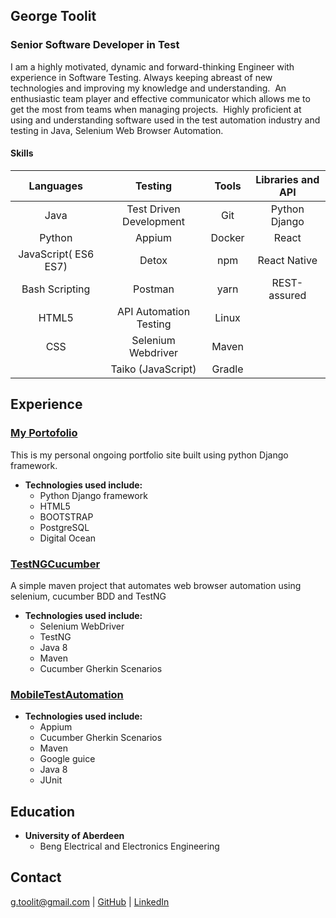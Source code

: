 ## George Toolit
### Senior Software Developer in Test


I am a highly motivated, dynamic and forward-thinking Engineer with experience in Software Testing. Always keeping abreast of new technologies and improving my knowledge and understanding.  An enthusiastic team player and effective communicator which allows me to get the most from teams when managing projects.  Highly proficient at using and understanding software used in the test automation industry and testing in Java, Selenium Web Browser Automation.

#### Skills

|        Languages       |        Testing           |      Tools        | Libraries and API |
|        :-----:         |        :-----:           |      :------:     |    :------:       |
| Java                   | Test Driven Development  |        Git        |    Python Django   |
| Python                 | Appium                   |       Docker      |    React          | 
|JavaScript( ES6 ES7)    | Detox                    |       npm         |    React Native   | 
|Bash Scripting          | Postman                  |       yarn        |    REST-assured   |
|HTML5                   | API Automation Testing   |      Linux        |                   |
|CSS                     | Selenium Webdriver       |       Maven       |
|                        | Taiko (JavaScript)       |      Gradle       |


## Experience

### [My Portofolio](http://georgetoolit.com/)

This is my personal ongoing portfolio site built using python Django framework. 
- **Technologies used include:**
  * Python Django framework
  * HTML5
  * BOOTSTRAP
  * PostgreSQL 
  * Digital Ocean

### [TestNGCucumber](https://github.com/georgetoolit1/TestNGCucumber)

A simple maven project that automates web browser automation using selenium, cucumber BDD and TestNG
- **Technologies used include:**
  * Selenium WebDriver
  * TestNG
  * Java 8
  * Maven
  * Cucumber Gherkin Scenarios
 
  
### [MobileTestAutomation](https://place.com)
- **Technologies used include:**
  * Appium
  * Cucumber Gherkin Scenarios
  * Maven
  * Google guice
  * Java 8
  * JUnit

## Education
- **University of Aberdeen**
  * Beng Electrical and Electronics Engineering

## Contact

g.toolit@gmail.com | [GitHub](https://github.com/georgetoolit1) | [LinkedIn](https://www.linkedin.com/in/georgetoolit/) 
